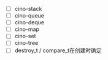 - [ ] cino-stack
- [ ] cino-queue
- [ ] cino-deque
- [ ] cino-map
- [ ] cino-set
- [ ] cino-tree
- [ ] destroy_t / compare_t在创建时确定